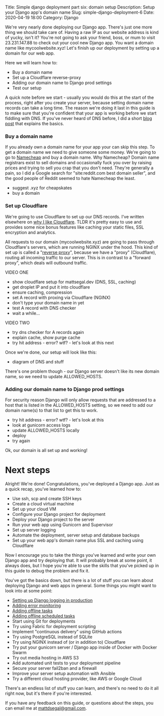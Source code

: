 Title: Simple django deployment part six: domain setup
Description: Setup your Django app's domain name
Slug: simple-django-deployment-6
Date: 2020-04-19 18:00
Category: Django

We're very nearly done deploying our Django app. There's just one more thing we should take care of.
Having a raw IP as our website address is kind of yucky, isn't it?
You're not going to ask your friend, boss, or mum to visit 23.231.147.88 to check out your cool new Django app.
You want a domain name like mycoolwebsite.xyz! Let's finish up our deployment by setting up a domain for our web app.

Here we will learn how to:

- Buy a domain name
- Set up a Cloudflare reverse-proxy
- Adding our domain name to Django prod settings
- Test our setup

A quick note before we start - usually you would do this at the start of the process, right after you create your server,
because setting domain name records can take a long time. The reason we're doing it last in this guide is to make sure that you're confident that your app is working before we start fiddling with DNS. If you've never heard of DNS before, I did a short [blog post](https://mattsegal.dev/dns-for-noobs.html) that explains the basics.

### Buy a domain name

If you already own a domain name for your app your can skip this step.
To get a domain name we need to give someone some money.
We're going to go to [Namecheap](https://www.namecheap.com/) and buy a domain name. Why Namecheap?
Domain name registrars exist to sell domains and occasionally fuck you over by raising prices and trying to sell you crap that you don't need. They're generally a pain, so I did a Google search for "site:reddit.com best domain seller", and the good people of Reddit seemed to hate Namecheap the least.

- suggest .xyz for cheapskates
- buy a domain

### Set up Cloudflare

We're going to use Cloudflare to set up our DNS records. I've written elsewhere on [why I like Cloudflare](https://mattsegal.dev/cloudflare-review.html). TLDR it's pretty easy to use and provides some nice bonus features like caching your static files, SSL encryption and analytics.

All requests to our domain (mycoolwebsite.xyz) are going to pass through Cloudflare's servers, which are running NGINX under the hood. This kind of set up is called a "[reverse proxy](https://en.wikipedia.org/wiki/Reverse_proxy)", because we have a "proxy" (Cloudflare), routing all incoming traffic to our server. This is in contrast to a "forward proxy", which deals will outbound traffic.

VIDEO ONE

- show cloudflare setup for mattsegal.dev (DNS, SSL, caching)
- get droplet IP and put it into cloudflare
- ensure caching, compression
- set A record with proxing via Cloudflare (NGINX)
- don't type your domain name in yet
- test A record with DNS checker
- wait a while...

VIDEO TWO

- try dns checker for A records again
- explain cache, show purge cache
- try hit address - error? wtf? - let's look at this next

Once we're done, our setup will look like this:

- diagram of DNS and stuff

There's one problem though - our Django server doesn't like its new domain name,
so we need to update ALLOWED_HOSTS.

### Adding our domain name to Django prod settings

For security reason Django will only allow requests that are addressed to a host that is
listed in the ALLOWED_HOSTS setting, so we need to add our domain name(s) to that list
to get this to work.

- try hit address - error? wtf? - let's look at this
- look at gunicorn access logs
- update ALLOWED_HOSTS locally
- deploy
- try again

Ok, our domain is all set up and working!

# Next steps

Alright! We're done! Congratulations, you've deployed a Django app. Just as a quick recap, you've learned how to:

- Use ssh, scp and create SSH keys
- Create a cloud virtual machine
- Set up your cloud VM
- Configure your Django project for deployment
- Deploy your Django project to the server
- Run your web app using Gunicorn and Supervisor
- Set up server logging
- Automate the deployment, server setup and database backups
- Set up your web app's domain name plus SSL and caching using Cloudflare

Now I encourage you to take the things you've learned and write your own Django app and try deploying that.
It will probably break at some point, it always does, but I hope you're able to use the skills that you've
picked up in this guide to debug the problem and fix it.

You've got the basics down, but there is a lot of stuff you can learn about deploying Django and web apps in general.
Some things you might want to look into at some point:

- [Setting up Django logging in production](https://mattsegal.dev/file-logging-django.html)
- [Adding error monitoring](https://mattsegal.dev/sentry-for-django-error-monitoring.html)
- [Adding offline tasks](https://mattsegal.dev/offline-tasks.html)
- [Adding offline scheduled tasks](https://mattsegal.dev/simple-scheduled-tasks.html)
- Start using Git for deployments
- Try using Fabric for deployment scripting
- Implement "continuous delivery" using GitHub actions
- Try using PostgreSQL instead of SQLite
- Try using NGINX instead of (or in addition to) Cloudflare
- Try put your gunicorn server / Django app inside of Docker with Docker Swarm
- Try out media hosting in AWS S3
- Add automated unit tests to your deployment pipeline
- Secure your server fail2ban and a firewall
- Improve your server setup automation with Ansible
- Try a different cloud hosting provider, like AWS or Google Cloud

There's an endless list of stuff you can learn, and there's no need to do it all right now,
but it's there if you're interested.

If you have any feedback on this guide, or questions about the steps, you can email me at mattdsegal@gmail.com.
